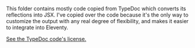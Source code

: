 This folder contains mostly code copied from TypeDoc which converts its reflections into JSX. I've copied over the code because it's the only way to customize the output with any real degree of flexibility, and makes it easier to integrate into Eleventy.

[See the TypeDoc code's license.](https://github.com/TypeStrong/typedoc/blob/bd7888a189352bfaed88793aff6f051a0b6a7ea7/LICENSE)
